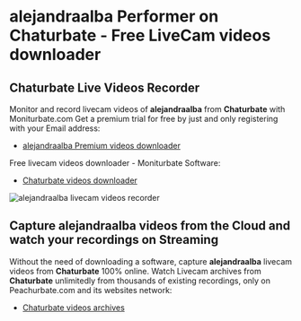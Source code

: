 # alejandraalba Performer on Chaturbate - Free LiveCam videos downloader

## Chaturbate Live Videos Recorder

Monitor and record livecam videos of **alejandraalba** from **Chaturbate** with Moniturbate.com
Get a premium trial for free by just and only registering with your Email address:
* [alejandraalba Premium videos downloader](https://moniturbate.com/request-demo-licence-key.html)

Free livecam videos downloader - Moniturbate Software:
* [Chaturbate videos downloader](https://moniturbate.com/moniturbate-download-software.html)

![alejandraalba livecam videos recorder](https://peachurnet.com/templates/moniturbate-software.png)


## Capture alejandraalba videos from the Cloud and watch your recordings on Streaming

Without the need of downloading a software, capture **alejandraalba** livecam videos from **Chaturbate** 100% online.
Watch Livecam archives from **Chaturbate** unlimitedly from thousands of existing recordings, only on Peachurbate.com and its websites network:
* [Chaturbate videos archives](https://peachurnet.com/)